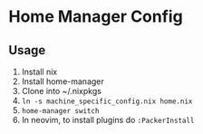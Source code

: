 # Home Manager Config

## Usage

1) Install nix
2) Install home-manager
3) Clone into ~/.nixpkgs
4) `ln -s machine_specific_config.nix home.nix`
5) `home-manager switch`
6) In neovim, to install plugins do `:PackerInstall`
